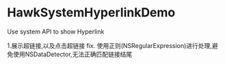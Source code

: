 # HawkSystemHyperlinkDemo
Use system API to show Hyperlink

1.展示超链接,以及点击超链接
fix. 使用正则(NSRegularExpression)进行处理,避免使用NSDataDetector,无法正确匹配链接结尾
